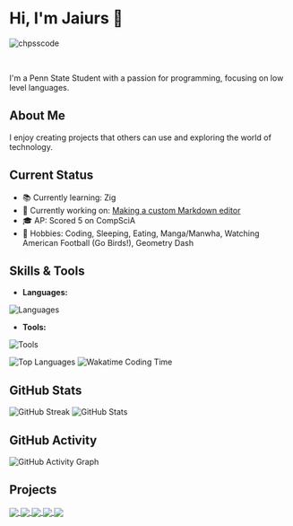 # Hi, I'm Jaiurs 👋
<p align="left"> <img src="https://komarev.com/ghpvc/?username=imma-Spring&label=Profile%20views&color=0e75b6&style=for-the-badge" alt="chpsscode" /> </p>
<br>

I'm a Penn State Student with a passion for programming, focusing on low level languages.

## About Me

I enjoy creating projects that others can use and exploring the world of technology.

## Current Status

- 📚 Currently learning: Zig
- 🔧 Currently working on: [Making a custom Markdown editor](https://github.com/imma-Spring/folio)
- 🎓 AP: Scored 5 on CompSciA
- 🌟 Hobbies: Coding, Sleeping, Eating, Manga/Manwha, Watching American Football (Go Birds!), Geometry Dash

## Skills & Tools

- **Languages:**
<img src="https://skillicons.dev/icons?i=zig,c,java,cpp,cs,html,css,python,godot,bash,latex,md,cmake" alt="Languages">

- **Tools:**
<img src="https://skillicons.dev/icons?i=neovim,idea,git,github,linux,pytorch" alt="Tools">

![Top Languages](https://github-readme-stats.vercel.app/api/top-langs/?username=imma-Spring&layout=pie)
![Wakatime Coding Time](https://github-readme-stats.vercel.app/api/wakatime?username=immaspring&layout=compact)
  
## GitHub Stats

![GitHub Streak](https://streak-stats.demolab.com?user=imma-Spring)
![GitHub Stats](https://github-readme-stats.vercel.app/api?username=imma-Spring&theme=radical&show_icons=true&count_private=true)

## GitHub Activity

![GitHub Activity Graph](https://github-readme-activity-graph.vercel.app/graph?username=imma-Spring&custom_title=GitHub%20Activity%20Graph&bg_color=141321&color=A9FEF7&line=626069&point=F8D847&area_color=FE428E&title_color=FE428E&area=true)

## Projects
<div align="left">
<a href="https://github.com/imma-Spring/Chronos">
  <img align="center" src="https://github-readme-stats.vercel.app/api/pin/?username=imma-Spring&theme=radical&repo=Chronos" />
</a>
<a href="https://github.com/imma-Spring/clox-implementation">
  <img align="center" src="https://github-readme-stats.vercel.app/api/pin/?username=imma-Spring&theme=radical&repo=clox-implementation" />
</a>
<a href="https://github.com/Salmon-lang/Salmon">
  <img align="center" src="https://github-readme-stats.vercel.app/api/pin/?username=Salmon-lang&theme=radical&repo=Salmon" />
</a>
  <a href="https://github.com/imma-Spring/RAC">
  <img align="center" src="https://github-readme-stats.vercel.app/api/pin/?username=imma-Spring&theme=radical&repo=RAC" />
</a>
  </a>
  <a href="https://github.com/imma-Spring/vast">
  <img align="center" src="https://github-readme-stats.vercel.app/api/pin/?username=imma-Spring&theme=radical&repo=vast" />
</a>
</div>
